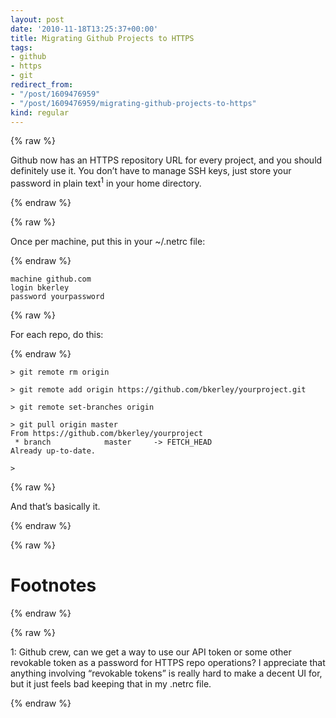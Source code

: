```yaml
---
layout: post
date: '2010-11-18T13:25:37+00:00'
title: Migrating Github Projects to HTTPS
tags:
- github
- https
- git
redirect_from:
- "/post/1609476959"
- "/post/1609476959/migrating-github-projects-to-https"
kind: regular
---
```

{% raw %}<p>Github now has an HTTPS repository URL for every project, and you should definitely use it. You don&rsquo;t have to manage SSH keys, just store your password in plain text<sup>1</sup> in your home directory.</p>{% endraw %}

{% raw %}<p>Once per machine, put this in your ~/.netrc file:</p>{% endraw %}

```
machine github.com
login bkerley
password yourpassword
```

{% raw %}<p>For each repo, do this:</p>{% endraw %}

```
> git remote rm origin

> git remote add origin https://github.com/bkerley/yourproject.git

> git remote set-branches origin

> git pull origin master
From https://github.com/bkerley/yourproject
 * branch            master     -> FETCH_HEAD
Already up-to-date.

>
```

{% raw %}<p>And that&rsquo;s basically it.</p>{% endraw %}

{% raw %}<h1>Footnotes</h1>{% endraw %}

{% raw %}<p>1: Github crew, can we get a way to use our API token or some other revokable token as a password for HTTPS repo operations? I appreciate that anything involving &ldquo;revokable tokens&rdquo; is really hard to make a decent UI for, but it just feels bad keeping that in my .netrc file.</p>{% endraw %}
